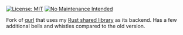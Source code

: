 [![License: MIT](https://img.shields.io/badge/License-MIT-yellow.svg)](https://opensource.org/licenses/MIT) [![No Maintenance Intended](http://unmaintained.tech/badge.svg)](http://unmaintained.tech/)

Fork of [qurl](https://github.com/bad64/qurl) that uses my [Rust shared library](https://github.com/bad64/netdll) as its backend. Has a few additional bells and whistles compared to the old version.
